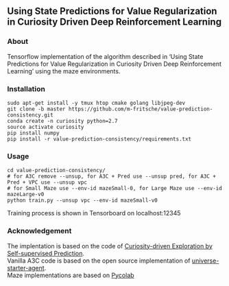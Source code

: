## Using State Predictions for Value Regularization in Curiosity Driven Deep Reinforcement Learning ##

### About
Tensorflow implementation of the algorithm described in ‘Using State Predictions for Value Regularization in Curiosity Driven Deep Reinforcement Learning’ using the maze environments.

### Installation
  ```Shell
  sudo apt-get install -y tmux htop cmake golang libjpeg-dev
  git clone -b master https://github.com/m-fritsche/value-prediction-consistency.git
  conda create -n curiosity python=2.7
  source activate curiosity
  pip install numpy
  pip install -r value-prediction-consistency/requirements.txt
  ```

### Usage
  ```Shell
  cd value-prediction-consistency/
  # for A3C remove --unsup, for A3C + Pred use --unsup pred, for A3C + Pred + VPC use --unsup vpc
  # for Small Maze use --env-id mazeSmall-0, for Large Maze use --env-id mazeLarge-v0
  python train.py --unsup vpc --env-id mazeSmall-v0
  ```
  Training process is shown in Tensorboard on localhost:12345

### Acknowledgement
The implentation is based on the code of [Curiosity-driven Exploration by Self-supervised Prediction](https://github.com/pathak22/noreward-rl).  
Vanilla A3C code is based on the open source implementation of [universe-starter-agent](https://github.com/openai/universe-starter-agent).  
Maze implementations are based on [Pycolab](https://github.com/deepmind/pycolab)

